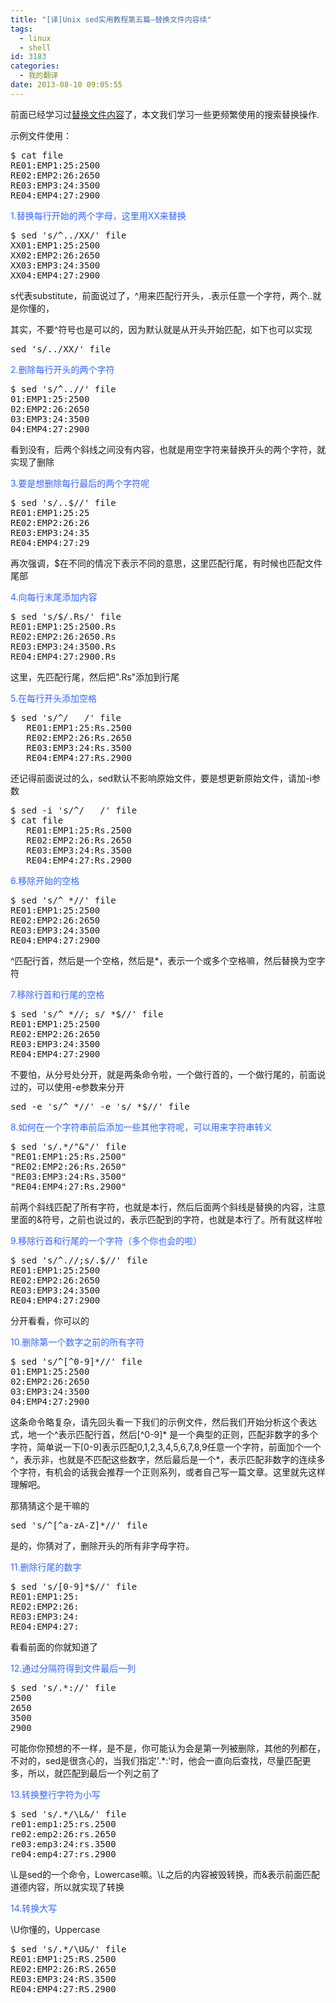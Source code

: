 ```yaml
---
title: "[译]Unix sed实用教程第五篇–替换文件内容续"
tags:
  - linux
  - shell
id: 3183
categories:
  - 我的翻译
date: 2013-08-10 09:05:55
---
```


前面已经学习过[替换文件内容](http://leaver.me/archives/3174.html)了，本文我们学习一些更频繁使用的搜索替换操作.

示例文件使用：
<pre>$ cat file
RE01:EMP1:25:2500
RE02:EMP2:26:2650
RE03:EMP3:24:3500
RE04:EMP4:27:2900</pre>
<span style="color: #3366ff;">1.替换每行开始的两个字母，这里用XX来替换</span>
<pre>$ sed 's/^../XX/' file
XX01:EMP1:25:2500
XX02:EMP2:26:2650
XX03:EMP3:24:3500
XX04:EMP4:27:2900</pre>
s代表substitute，前面说过了，^用来匹配行开头，.表示任意一个字符，两个..就是你懂的，

其实，不要^符号也是可以的，因为默认就是从开头开始匹配，如下也可以实现
<pre>sed 's/../XX/' file</pre>
<span style="color: #3366ff;">2.删除每行开头的两个字符</span>
<pre>$ sed 's/^..//' file
01:EMP1:25:2500
02:EMP2:26:2650
03:EMP3:24:3500
04:EMP4:27:2900</pre>
看到没有，后两个斜线之间没有内容，也就是用空字符来替换开头的两个字符，就实现了删除

<span style="color: #3366ff;">3.要是想删除每行最后的两个字符呢</span>
<pre>$ sed 's/..$//' file
RE01:EMP1:25:25
RE02:EMP2:26:26
RE03:EMP3:24:35
RE04:EMP4:27:29</pre>
再次强调，$在不同的情况下表示不同的意思，这里匹配行尾，有时候也匹配文件尾部

<span style="color: #3366ff;">4.向每行末尾添加内容</span>
<pre>$ sed 's/$/.Rs/' file
RE01:EMP1:25:2500.Rs
RE02:EMP2:26:2650.Rs
RE03:EMP3:24:3500.Rs
RE04:EMP4:27:2900.Rs</pre>
这里，先匹配行尾，然后把".Rs"添加到行尾

<span style="color: #3366ff;">5.在每行开头添加空格</span>
<pre>$ sed 's/^/   /' file
   RE01:EMP1:25:Rs.2500
   RE02:EMP2:26:Rs.2650
   RE03:EMP3:24:Rs.3500
   RE04:EMP4:27:Rs.2900</pre>
还记得前面说过的么，sed默认不影响原始文件，要是想更新原始文件，请加-i参数
<pre>$ sed -i 's/^/   /' file
$ cat file
   RE01:EMP1:25:Rs.2500
   RE02:EMP2:26:Rs.2650
   RE03:EMP3:24:Rs.3500
   RE04:EMP4:27:Rs.2900</pre>
<span style="color: #3366ff;">6.移除开始的空格</span>
<pre>$ sed 's/^ *//' file
RE01:EMP1:25:2500
RE02:EMP2:26:2650
RE03:EMP3:24:3500
RE04:EMP4:27:2900</pre>
^匹配行首，然后是一个空格，然后是*，表示一个或多个空格嘛，然后替换为空字符

<span style="color: #3366ff;">7.移除行首和行尾的空格</span>
<pre>$ sed 's/^ *//; s/ *$//' file
RE01:EMP1:25:2500
RE02:EMP2:26:2650
RE03:EMP3:24:3500
RE04:EMP4:27:2900</pre>
不要怕，从分号处分开，就是两条命令啦，一个做行首的，一个做行尾的，前面说过的，可以使用-e参数来分开
<pre>sed -e 's/^ *//' -e 's/ *$//' file</pre>
<span style="color: #3366ff;">8.如何在一个字符串前后添加一些其他字符呢，可以用来字符串转义</span>
<pre>$ sed 's/.*/"&amp;"/' file
"RE01:EMP1:25:Rs.2500"
"RE02:EMP2:26:Rs.2650"
"RE03:EMP3:24:Rs.3500"
"RE04:EMP4:27:Rs.2900"</pre>
前两个斜线匹配了所有字符，也就是本行，然后后面两个斜线是替换的内容，注意里面的&amp;符号，之前也说过的，表示匹配到的字符，也就是本行了。所有就这样啦

<span style="color: #3366ff;">9.移除行首和行尾的一个字符（多个你也会的啦）</span>
<pre>$ sed 's/^.//;s/.$//' file
RE01:EMP1:25:2500
RE02:EMP2:26:2650
RE03:EMP3:24:3500
RE04:EMP4:27:2900</pre>
分开看看，你可以的

<span style="color: #3366ff;">10.删除第一个数字之前的所有字符</span>
<pre>$ sed 's/^[^0-9]*//' file
01:EMP1:25:2500
02:EMP2:26:2650
03:EMP3:24:3500
04:EMP4:27:2900</pre>
这条命令略复杂，请先回头看一下我们的示例文件，然后我们开始分析这个表达式，地一个^表示匹配行首，然后[^0-9]* 是一个典型的正则，匹配非数字的多个字符，简单说一下[0-9]表示匹配0,1,2,3,4,5,6,7,8,9任意一个字符，前面加个一个^，表示非，也就是不匹配这些数字，然后最后是一个*，表示匹配非数字的连续多个字符，有机会的话我会推荐一个正则系列，或者自己写一篇文章。这里就先这样理解吧。

那猜猜这个是干嘛的
<pre>sed 's/^[^a-zA-Z]*//' file</pre>
是的，你猜对了，删除开头的所有非字母字符。

<span style="color: #3366ff;">11.删除行尾的数字</span>
<pre>$ sed 's/[0-9]*$//' file
RE01:EMP1:25:
RE02:EMP2:26:
RE03:EMP3:24:
RE04:EMP4:27:</pre>
看看前面的你就知道了

<span style="color: #3366ff;">12.通过分隔符得到文件最后一列</span>
<pre>$ sed 's/.*://' file
2500
2650
3500
2900</pre>
可能你你预想的不一样，是不是，你可能认为会是第一列被删除，其他的列都在，不对的，sed是很贪心的，当我们指定'.*:'时，他会一直向后查找，尽量匹配更多，所以，就匹配到最后一个列之前了

<span style="color: #3366ff;">13.转换整行字符为小写</span>
<pre>$ sed 's/.*/\L&amp;/' file
re01:emp1:25:rs.2500
re02:emp2:26:rs.2650
re03:emp3:24:rs.3500
re04:emp4:27:rs.2900</pre>
\L是sed的一个命令，Lowercase嘛。\L之后的内容被毁转换，而&amp;表示前面匹配道德内容，所以就实现了转换

<span style="color: #3366ff;">14.转换大写</span>

\U你懂的，Uppercase
<pre>$ sed 's/.*/\U&amp;/' file
RE01:EMP1:25:RS.2500
RE02:EMP2:26:RS.2650
RE03:EMP3:24:RS.3500
RE04:EMP4:27:RS.2900</pre>